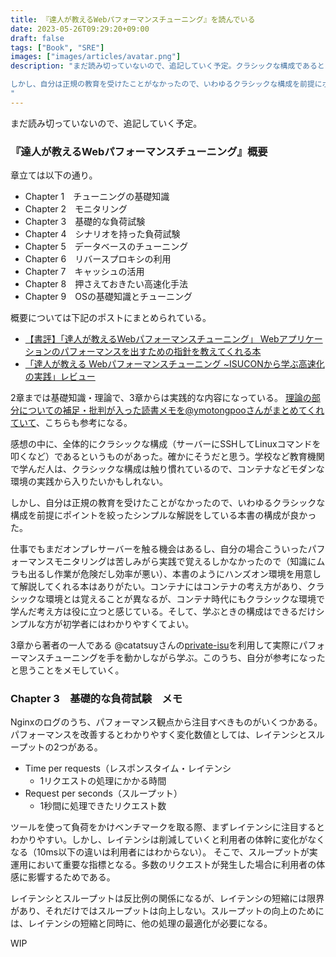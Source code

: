 ```yaml
---
title: 『達人が教えるWebパフォーマンスチューニング』を読んでいる
date: 2023-05-26T09:29:20+09:00
draft: false
tags: ["Book", "SRE"]
images: ["images/articles/avatar.png"]
description: "まだ読み切っていないので、追記していく予定。クラシックな構成であるという感想もあったが、わかりやすくシンプルな解説をしている本書の構成を良いと思った。

しかし、自分は正規の教育を受けたことがなかったので、いわゆるクラシックな構成を前提にポイントを絞ったシンプルな解説をしている本書の構成が良かった。
"
---
```


まだ読み切っていないので、追記していく予定。

### 『達人が教えるWebパフォーマンスチューニング』概要

章立ては以下の通り。

- Chapter 1　チューニングの基礎知識
- Chapter 2　モニタリング
- Chapter 3　基礎的な負荷試験
- Chapter 4　シナリオを持った負荷試験
- Chapter 5　データベースのチューニング
- Chapter 6　リバースプロキシの利用
- Chapter 7　キャッシュの活用
- Chapter 8　押さえておきたい高速化手法
- Chapter 9　OSの基礎知識とチューニング

概要については下記のポストにまとめられている。

- [【書評】「達人が教えるWebパフォーマンスチューニング」 Webアプリケーションのパフォーマンスを出すための指針を教えてくれる本](https://dev.classmethod.jp/articles/220609_book_web_performance_tunning/)
- [「達人が教える Webパフォーマンスチューニング ~ISUCONから学ぶ高速化の実践」レビュー](https://qiita.com/chibiegg/items/b82cfc4bbd33e14890a7)

2章までは基礎知識・理論で、3章からは実践的な内容になっている。
[理論の部分についての補足・批判が入った読書メモを@ymotongpooさんがまとめてくれていて](ymotongpoo)、こちらも参考になる。

感想の中に、全体的にクラシックな構成（サーバーにSSHしてLinuxコマンドを叩くなど）であるというものがあった。確かにそうだと思う。学校など教育機関で学んだ人は、クラシックな構成は触り慣れているので、コンテナなどモダンな環境の実践から入りたいかもしれない。

しかし、自分は正規の教育を受けたことがなかったので、いわゆるクラシックな構成を前提にポイントを絞ったシンプルな解説をしている本書の構成が良かった。

仕事でもまだオンプレサーバーを触る機会はあるし、自分の場合こういったパフォーマンスモニタリングは苦しみがら実践で覚えるしかなかったので（知識にムラも出るし作業が危険だし効率が悪い）、本書のようにハンズオン環境を用意して解説してくれる本はありがたい。コンテナにはコンテナの考え方があり、クラシックな環境とは覚えることが異なるが、コンテナ時代にもクラシックな環境で学んだ考え方は役に立つと感じている。そして、学ぶときの構成はできるだけシンプルな方が初学者にはわかりやすくてよい。

3章から著者の一人である @catatsuyさんの[private-isu](https://github.com/catatsuy/private-isu)を利用して実際にパフォーマンスチューニングを手を動かしながら学ぶ。このうち、自分が参考になったと思うことをメモしていく。

### Chapter 3　基礎的な負荷試験　メモ

Nginxのログのうち、パフォーマンス観点から注目すべきものがいくつかある。
パフォーマンスを改善するとわかりやすく変化数値としては、レイテンシとスループットの2つがある。

- Time per requests（レスポンスタイム・レイテンシ
  - 1リクエストの処理にかかる時間
- Request per seconds（スループット）
  - 1秒間に処理できたリクエスト数

ツールを使って負荷をかけベンチマークを取る際、まずレイテンシに注目するとわかりやすい。しかし、レイテンシは削減していくと利用者の体幹に変化がなくなる（10ms以下の違いは利用者にはわからない）。
そこで、スループットが実運用において重要な指標となる。多数のリクエストが発生した場合に利用者の体感に影響するためである。

レイテンシとスループットは反比例の関係になるが、レイテンシの短縮には限界があり、それだけではスループットは向上しない。スループットの向上のためには、レイテンシの短縮と同時に、他の処理の最適化が必要になる。

WIP

